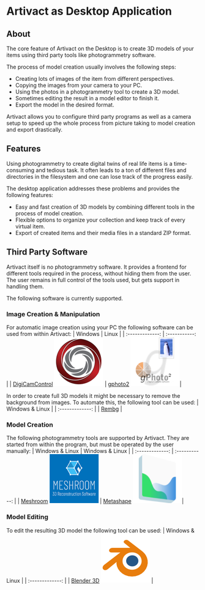 # Artivact as Desktop Application

## About

The core feature of Artivact on the Desktop is to create 3D models of your items using third party tools like
photogrammetry software.

The process of model creation usually involves the following steps:

- Creating lots of images of the item from different perspectives.
- Copying the images from your camera to your PC.
- Using the photos in a photogrammetry tool to create a 3D model.
- Sometimes editing the result in a model editor to finish it.
- Export the model in the desired format.

Artivact allows you to configure third party programs as well as a camera setup to speed up the whole process from
picture taking to model creation and export drastically.

## Features

Using photogrammetry to create digital twins of real life items is a time-consuming and tedious task.
It often leads to a ton of different files and directories in the filesystem and one can lose track of the progress
easily.

The desktop application addresses these problems and provides the following features:

- Easy and fast creation of 3D models by combining different tools in the process of model creation.
- Flexible options to organize your collection and keep track of every virtual item.
- Export of created items and their media files in a standard ZIP format.

## Third Party Software

Artivact itself is no photogrammetry software. It provides a frontend for different tools required in the process,
without hiding them from the user. The user remains in full control of the tools used, but gets support in handling
them.

The following software is currently supported.

### Image Creation & Manipulation

For automatic image creation using your PC the following software can be used from within Artivact:
| Windows | Linux |
| :-------------: | :-----------: |
| [DigiCamControl](https://digicamcontrol.com/) ![DigiCamControl](assets/digicamcontrol-logo.png) | [gphoto2](http://gphoto.org/) ![gphoto2](assets/gphoto2-logo.png)|

In order to create full 3D models it might be necessary to remove the background from images. To automate this, the
following tool can be used:
| Windows & Linux |
| :-------------: |
| [Rembg](https://github.com/danielgatis/rembg) |

### Model Creation

The following photogrammetry tools are supported by Artivact. They are started from within the program, but must be
operated by the user manually:
| Windows & Linux | Windows & Linux |
| :-------------: | :-----------: |
| [Meshroom](https://alicevision.org/#meshroom) ![Meshroom](assets/meshroom-logo.png) | [Metashape](https://www.agisoft.com/) ![Metashape](assets/metashape-logo.png)|

### Model Editing

To edit the resulting 3D model the following tool can be used:
| Windows & Linux | 
| :-------------: | 
| [Blender 3D](https://www.blender.org/) ![Blender 3D](assets/blender-logo.png) |
